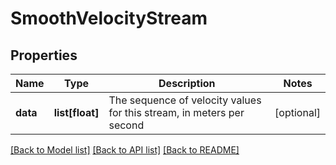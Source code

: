 # SmoothVelocityStream

## Properties
Name | Type | Description | Notes
------------ | ------------- | ------------- | -------------
**data** | **list[float]** | The sequence of velocity values for this stream, in meters per second | [optional] 

[[Back to Model list]](../README.md#documentation-for-models) [[Back to API list]](../README.md#documentation-for-api-endpoints) [[Back to README]](../README.md)

